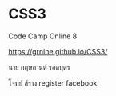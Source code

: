 # CSS3

Code Camp Online 8

https://grnine.github.io/CSS3/

นาย กฤษกานต์ รอดบุตร 

โจทย์
 ส้ราง register facebook
